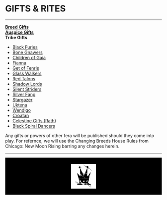 # GIFTS & RITES

-----

[**Breed Gifts**](./BREED.md)  
[**Auspice Gifts**](./AUSPICE.md)  
**Tribe Gifts**  
- [Black Furies](./BLACK-FURY.md)  
- [Bone Gnawers](./BONE-GNAWERS.md)  
- [Children of Gaia](./COG.md)  
- [Fianna](./FIANNA.md)  
- [Get of Fenris](./GET.md)  
- [Glass Walkers](./GLASSWALKERS.md)  
- [Red Talons](./REDTALONS.md)  
- [Shadow Lords](./SHADOWLORDS.md)  
- [Silent Striders](./SILENTSTRIDERS.md)  
- [Silver Fang](./SILVERFANG.md)  
- [Stargazer](./STARGAZERS.md)  
- [Uktena](./UKTENA.md)  
- [Wendigo](./WENDIGO.md)  
- [Croatan](./CROATAN.md)  
- [Celestine Gifts (Rath)](./CELESTINE.md)  
- [Black Spiral Dancers](./BSD.md)  

Any gifts or powers of other fera will be published should they come into play. For refernce, we will use the Changing Breeds House Rules from Chicago: New Moon Rising barring any changes herein.

-----
<p align="center" style="background-color: #000; padding: 20px;">
  <img src="https://raw.githubusercontent.com/mckn-larp/.github/main/profile/05-queen-glow.png" alt="Knoxville Crown Footer" width="80" style="margin: 0 20px; vertical-align: middle;" />
</p>
